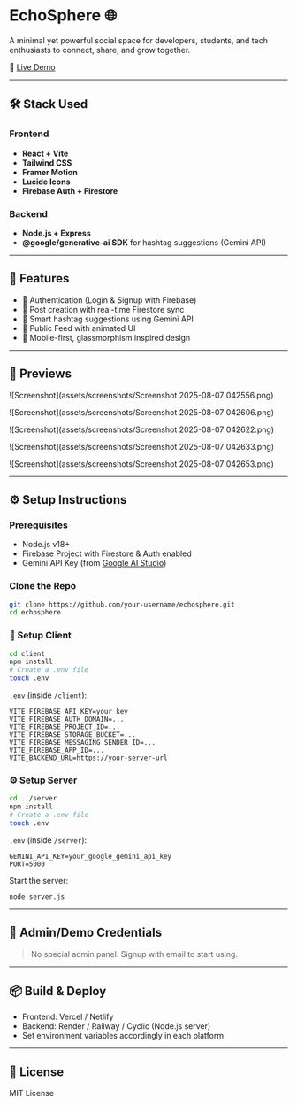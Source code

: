 # EchoSphere 🌐

A minimal yet powerful social space for developers, students, and tech enthusiasts to connect, share, and grow together.

🔗 [Live Demo](https://eco-sphere-2btb.vercel.app/)

---

## 🛠️ Stack Used

### Frontend

- **React + Vite**
- **Tailwind CSS**
- **Framer Motion**
- **Lucide Icons**
- **Firebase Auth + Firestore**

### Backend

- **Node.js + Express**
- **@google/generative-ai SDK** for hashtag suggestions (Gemini API)

---

## 🚀 Features

- 🔐 Authentication (Login & Signup with Firebase)
- 📝 Post creation with real-time Firestore sync
- 🔖 Smart hashtag suggestions using Gemini API
- 💬 Public Feed with animated UI
- 🌙 Mobile-first, glassmorphism inspired design

---

## 📸 Previews

![Screenshot](assets/screenshots/Screenshot 2025-08-07 042556.png)

![Screenshot](assets/screenshots/Screenshot 2025-08-07 042606.png)

![Screenshot](assets/screenshots/Screenshot 2025-08-07 042622.png)

![Screenshot](assets/screenshots/Screenshot 2025-08-07 042633.png)

![Screenshot](assets/screenshots/Screenshot 2025-08-07 042653.png)

---

## ⚙️ Setup Instructions

### Prerequisites

- Node.js v18+
- Firebase Project with Firestore & Auth enabled
- Gemini API Key (from [Google AI Studio](https://makersuite.google.com/))

### Clone the Repo

```bash
git clone https://github.com/your-username/echosphere.git
cd echosphere
```

### 🔧 Setup Client

```bash
cd client
npm install
# Create a .env file
touch .env
```

`.env` (inside `/client`):

```
VITE_FIREBASE_API_KEY=your_key
VITE_FIREBASE_AUTH_DOMAIN=...
VITE_FIREBASE_PROJECT_ID=...
VITE_FIREBASE_STORAGE_BUCKET=...
VITE_FIREBASE_MESSAGING_SENDER_ID=...
VITE_FIREBASE_APP_ID=...
VITE_BACKEND_URL=https://your-server-url
```

### ⚙️ Setup Server

```bash
cd ../server
npm install
# Create a .env file
touch .env
```

`.env` (inside `/server`):

```
GEMINI_API_KEY=your_google_gemini_api_key
PORT=5000
```

Start the server:

```bash
node server.js
```

---

## 👤 Admin/Demo Credentials

> No special admin panel. Signup with email to start using.

---

## 📦 Build & Deploy

- Frontend: Vercel / Netlify
- Backend: Render / Railway / Cyclic (Node.js server)
- Set environment variables accordingly in each platform

---

## 📄 License

MIT License
